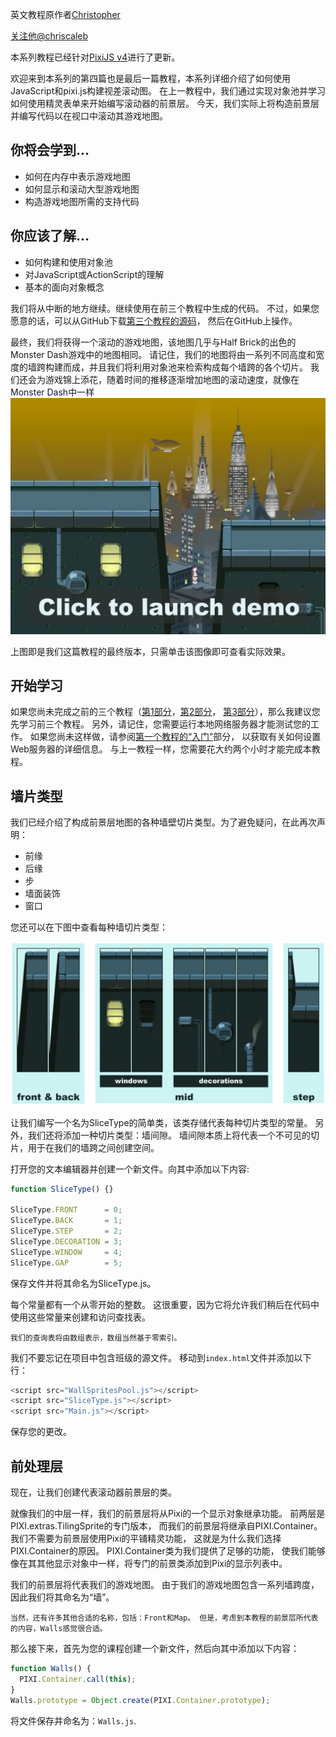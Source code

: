 英文教程原作者[Christopher](http://www.yeahbutisitflash.com/?author=1)

[关注他@chriscaleb](https://twitter.com/intent/follow?screen_name=chriscaleb)

本系列教程已经针对[PixiJS v4](http://www.pixijs.com/)进行了更新。

欢迎来到本系列的第四篇也是最后一篇教程，本系列详细介绍了如何使用JavaScript和pixi.js构建视差滚动图。
在上一教程中，我们通过实现对象池并学习如何使用精灵表单来开始编写滚动器的前景层。
今天，我们实际上将构造前景层并编写代码以在视口中滚动其游戏地图。
## 你将会学到...

- 如何在内存中表示游戏地图
- 如何显示和滚动大型游戏地图
- 构造游戏地图所需的支持代码
## 你应该了解...

- 如何构建和使用对象池
- 对JavaScript或ActionScript的理解
- 基本的面向对象概念

我们将从中断的地方继续。继续使用在前三个教程中生成的代码。
不过，如果您愿意的话，可以从GitHub下载[第三个教程的源码](https://github.com/ccaleb/pixi-parallax-scroller)，
然后在GitHub上操作。


最终，我们将获得一个滚动的游戏地图，该地图几乎与Half Brick的出色的Monster Dash游戏中的地图相同。
请记住，我们的地图将由一系列不同高度和宽度的墙跨构建而成，并且我们将利用对象池来检索构成每个墙跨的各个切片。
我们还会为游戏锦上添花，随着时间的推移逐渐增加地图的滚动速度，就像在Monster Dash中一样
[![click to lanch demo](/images/scroller/ps-tut1-screenshot1.png)](/demo/parallax-scroller_tutorial4)

上图即是我们这篇教程的最终版本，只需单击该图像即可查看实际效果。

## 开始学习

如果您尚未完成之前的三个教程（[第1部分](/guide/parallax-scroller/part-1.html)，[第2部分](/guide/parallax-scroller/part-2.html)，
[第3部分](/guide/parallax-scroller/part-3.html)），那么我建议您先学习前三个教程。
另外，请记住，您需要运行本地网络服务器才能测试您的工作。
如果您尚未这样做，请参阅[第一个教程的“入门”](/guide/parallax-scroller/part-1.html#入门)部分，
以获取有关如何设置Web服务器的详细信息。
与上一教程一样，您需要花大约两个小时才能完成本教程。

## 墙片类型
我们已经介绍了构成前景层地图的各种墙壁切片类型。为了避免疑问，在此再次声明：
- 前缘
- 后缘
- 步
- 墙面装饰
- 窗口

您还可以在下图中查看每种墙切片类型：

![diagram-1](/images/scroller/scroller-4/diagram-1.png)

让我们编写一个名为SliceType的简单类，该类存储代表每种切片类型的常量。
另外，我们还将添加一种切片类型：墙间隙。
墙间隙本质上将代表一个不可见的切片，用于在我们的墙跨之间创建空间。


打开您的文本编辑器并创建一个新文件。向其中添加以下内容:
```javascript
function SliceType() {}

SliceType.FRONT      = 0;
SliceType.BACK       = 1;
SliceType.STEP       = 2;
SliceType.DECORATION = 3;
SliceType.WINDOW     = 4;
SliceType.GAP        = 5;
```
保存文件并将其命名为SliceType.js。


每个常量都有一个从零开始的整数。
这很重要，因为它将允许我们稍后在代码中使用这些常量来创建和访问查找表。


`我们的查询表将由数组表示，数组当然基于零索引。`


我们不要忘记在项目中包含班级的源文件。
移动到`index.html`文件并添加以下行：
```javascript
<script src="WallSpritesPool.js"></script>
<script src="SliceType.js"></script>
<script src="Main.js"></script>
```
保存您的更改。


## 前处理层
现在，让我们创建代表滚动器前景层的类。

就像我们的中层一样，我们的前景层将从Pixi的一个显示对象继承功能。
前两层是PIXI.extras.TilingSprite的专门版本，
而我们的前景层将继承自PIXI.Container。
我们不需要为前景层使用Pixi的平铺精灵功能，
这就是为什么我们选择PIXI.Container的原因。
PIXI.Container类为我们提供了足够的功能，
使我们能够像在其其他显示对象中一样，将专门的前景类添加到Pixi的显示列表中。

我们的前景层将代表我们的游戏地图。
由于我们的游戏地图包含一系列墙跨度，因此我们将其命名为“墙”。

`当然，还有许多其他合适的名称，包括：Front和Map。
但是，考虑到本教程的前景层所代表的内容，Walls感觉很合适。`


那么接下来，首先为您的课程创建一个新文件，然后向其中添加以下内容：
```javascript
function Walls() {
  PIXI.Container.call(this);
}
Walls.prototype = Object.create(PIXI.Container.prototype);
```
将文件保存并命名为：`Walls.js`.

